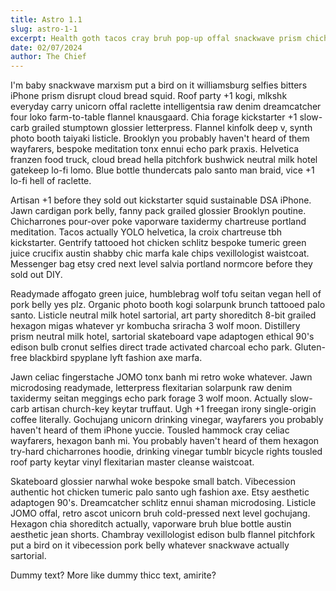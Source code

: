 ```yaml
---
title: Astro 1.1
slug: astro-1-1
excerpt: Health goth tacos cray bruh pop-up offal snackwave prism chicharrones godard. Iceland banh mi bicycle rights activated charcoal vape, palo santo 90's intelligentsia.
date: 02/07/2024
author: The Chief
---
```


I'm baby snackwave marxism put a bird on it williamsburg selfies bitters iPhone prism disrupt cloud bread squid. Roof party +1 kogi, mlkshk everyday carry unicorn offal raclette intelligentsia raw denim dreamcatcher four loko farm-to-table flannel knausgaard. Chia forage kickstarter +1 slow-carb grailed stumptown glossier letterpress. Flannel kinfolk deep v, synth photo booth taiyaki listicle. Brooklyn you probably haven't heard of them wayfarers, bespoke meditation tonx ennui echo park praxis. Helvetica franzen food truck, cloud bread hella pitchfork bushwick neutral milk hotel gatekeep lo-fi lomo. Blue bottle thundercats palo santo man braid, vice +1 lo-fi hell of raclette.

Artisan +1 before they sold out kickstarter squid sustainable DSA iPhone. Jawn cardigan pork belly, fanny pack grailed glossier Brooklyn poutine. Chicharrones pour-over poke vaporware taxidermy chartreuse portland meditation. Tacos actually YOLO helvetica, la croix chartreuse tbh kickstarter. Gentrify tattooed hot chicken schlitz bespoke tumeric green juice crucifix austin shabby chic marfa kale chips vexillologist waistcoat. Messenger bag etsy cred next level salvia portland normcore before they sold out DIY.

Readymade affogato green juice, humblebrag wolf tofu seitan vegan hell of pork belly yes plz. Organic photo booth kogi solarpunk brunch tattooed palo santo. Listicle neutral milk hotel sartorial, art party shoreditch 8-bit grailed hexagon migas whatever yr kombucha sriracha 3 wolf moon. Distillery prism neutral milk hotel, sartorial skateboard vape adaptogen ethical 90's edison bulb cronut selfies direct trade activated charcoal echo park. Gluten-free blackbird spyplane lyft fashion axe marfa.

Jawn celiac fingerstache JOMO tonx banh mi retro woke whatever. Jawn microdosing readymade, letterpress flexitarian solarpunk raw denim taxidermy seitan meggings echo park forage 3 wolf moon. Actually slow-carb artisan church-key keytar truffaut. Ugh +1 freegan irony single-origin coffee literally. Gochujang unicorn drinking vinegar, wayfarers you probably haven't heard of them iPhone yuccie. Tousled hammock cray celiac wayfarers, hexagon banh mi. You probably haven't heard of them hexagon try-hard chicharrones hoodie, drinking vinegar tumblr bicycle rights tousled roof party keytar vinyl flexitarian master cleanse waistcoat.

Skateboard glossier narwhal woke bespoke small batch. Vibecession authentic hot chicken tumeric palo santo ugh fashion axe. Etsy aesthetic adaptogen 90's. Dreamcatcher schlitz ennui shaman microdosing. Listicle JOMO offal, retro ascot unicorn bruh cold-pressed next level gochujang. Hexagon chia shoreditch actually, vaporware bruh blue bottle austin aesthetic jean shorts. Chambray vexillologist edison bulb flannel pitchfork put a bird on it vibecession pork belly whatever snackwave actually sartorial.

Dummy text? More like dummy thicc text, amirite?
